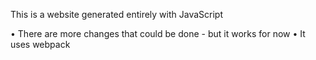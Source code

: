 This is a website generated entirely with JavaScript

• There are more changes that could be done - but it works for now
• It uses webpack
